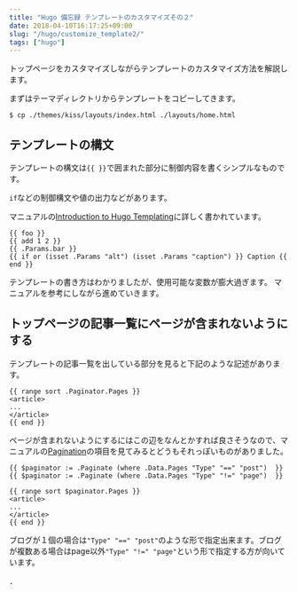 ```yaml
---
title: "Hugo 備忘録 テンプレートのカスタマイズその２"
date: 2018-04-10T16:17:25+09:00
slug: "/hugo/customize_template2/"
tags: ["hugo"]
---
```


トップページをカスタマイズしながらテンプレートのカスタマイズ方法を解説します。

<!--more-->

まずはテーマディレクトリからテンプレートをコピーしてきます。

```
$ cp ./themes/kiss/layouts/index.html ./layouts/home.html
```

## テンプレートの構文

テンプレートの構文は`{{ }}`で囲まれた部分に制御内容を書くシンプルなものです。

`if`などの制御構文や値の出力などがあります。

マニュアルの[Introduction to Hugo Templating](https://gohugo.io/templates/introduction/)に詳しく書かれています。

```
{{ foo }}
{{ add 1 2 }}
{{ .Params.bar }}
{{ if or (isset .Params "alt") (isset .Params "caption") }} Caption {{ end }}
```

テンプレートの書き方はわかりましたが、使用可能な変数が膨大過ぎます。
マニュアルを参考にしながら進めていきます。

## トップページの記事一覧にページが含まれないようにする

テンプレートの記事一覧を出している部分を見ると下記のような記述があります。

```
{{ range sort .Paginator.Pages }}
<article>
...
</article>
{{ end }}
```

ページが含まれないようにするにはこの辺をなんとかすれば良さそうなので、マニュアルの[Pagination](https://gohugo.io/templates/pagination/)の項目を見てみるとどうもそれっぽいものがありました。

```
{{ $paginator := .Paginate (where .Data.Pages "Type" "==" "post")  }}
{{ $paginator := .Paginate (where .Data.Pages "Type" "!=" "page")  }}

{{ range sort $paginator.Pages }}
<article>
...
</article>
{{ end }}
```

ブログが１個の場合は`"Type" "==" "post"`のような形で指定出来ます。ブログが複数ある場合はpage以外`"Type" "!=" "page"`という形で指定する方が向いています。



．
